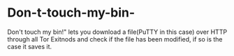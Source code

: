 # Don-t-touch-my-bin-

Don't touch my bin!" lets you download a file(PuTTY in this case) over HTTP through all Tor Exitnods and check if the file has been modified, if so is the case it saves it.

